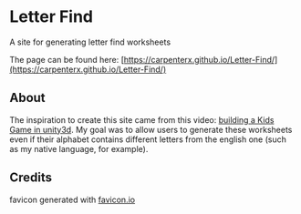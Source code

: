# Letter Find
A site for generating letter find worksheets

The page can be found here: [https://carpenterx.github.io/Letter-Find/](https://carpenterx.github.io/Letter-Find/)

## About
The inspiration to create this site came from this video: [building a Kids Game in unity3d](https://www.youtube.com/watch?v=ZuH2f0knvh8). My goal was to allow users to generate these worksheets even if their alphabet contains different letters from the english one (such as my native language, for example).

## Credits
favicon generated with [favicon.io](https://favicon.io/)
